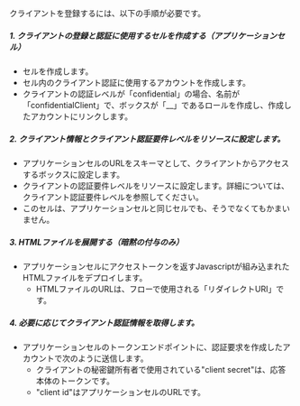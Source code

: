 クライアントを登録するには、以下の手順が必要です。

##### 1. クライアントの登録と認証に使用するセルを作成する（アプリケーションセル）
* セルを作成します。
* セル内のクライアント認証に使用するアカウントを作成します。
* クライアントの認証レベルが「confidential」の場合、名前が「confidentialClient」で、ボックスが「\_\_」であるロールを作成し、作成したアカウントにリンクします。

##### 2. クライアント情報とクライアント認証要件レベルをリソースに設定します。
* アプリケーションセルのURLをスキーマとして、クライアントからアクセスするボックスに設定します。
* クライアントの認証要件レベルをリソースに設定します。詳細については、クライアント認証要件レベルを参照してください。
* このセルは、アプリケーションセルと同じセルでも、そうでなくてもかまいません。

##### 3. HTMLファイルを展開する（暗黙の付与のみ）
* アプリケーションセルにアクセストークンを返すJavascriptが組み込まれたHTMLファイルをデプロイします。
  * HTMLファイルのURLは、フローで使用される「リダイレクトURI」です。

##### 4. 必要に応じてクライアント認証情報を取得します。
* アプリケーションセルのトークンエンドポイントに、認証要求を作成したアカウントで次のように送信します。
  * クライアントの秘密鍵所有者で使用されている"client secret"は、応答本体のトークンです。
  * "client id"はアプリケーションセルのURLです。
